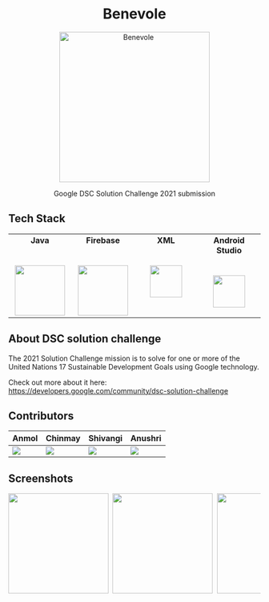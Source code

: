 <h1 align="center"> Benevole </h1> 
<p align="center">
<img alt="Benevole" title="Benevole" src="https://github.com/chinmaychahar/benevole/blob/master/screenshots/benevole logo.png" width="300">
 </p>
 
<p align="center">
  Google DSC Solution Challenge 2021 submission
</p>

## Tech Stack

<table>
  <tbody>
    <tr valign="top">
      <td width="25%" align="center">
        <span><strong>Java</strong></span><br><br><br>
        <img height="100px" src="https://upload.wikimedia.org/wikipedia/en/thumb/3/30/Java_programming_language_logo.svg/1200px-Java_programming_language_logo.svg.png">
      </td>
      <td width="25%" align="center">
	      <span><strong>Firebase</strong></span><br><br><br>
        <img height="100px" src="https://firebase.google.com/downloads/brand-guidelines/PNG/logo-vertical.png">
      </td>
      <td width="25%" align="center">
	      <span><strong>XML</strong></span><br><br><br>
        <img height="64px" src="https://png.pngtree.com/element_our/png_detail/20181227/xml-vector-icon-png_287418.jpg">
      </td>
      <td width="25%" align="center">
        <span><strong>Android Studio</strong></span><br><br><br>
        <img height="64px" src="https://2.bp.blogspot.com/-tzm1twY_ENM/XlCRuI0ZkRI/AAAAAAAAOso/BmNOUANXWxwc5vwslNw3WpjrDlgs9PuwQCLcBGAsYHQ/s1600/pasted%2Bimage%2B0.png">
      </td>
     </tr>
  </tbody>
</table>

## About DSC solution challenge

The 2021 Solution Challenge mission is to solve for one or more of the United Nations 17 Sustainable Development Goals using Google technology.

Check out more about it here: https://developers.google.com/community/dsc-solution-challenge 

## Contributors

Anmol| Chinmay| Shivangi| Anushri
------------ | ------------- |------------ | -------------
[![](https://github.com/anmolkaur18.png?size=90)](https://github.com/anmolkaur18) | [![](https://github.com/chinmaychahar.png?size=90)](https://github.com/chinmaychahar) | [![](https://github.com/shivangiruhela.png?size=90)](https://github.com/shivangiruhela) | [![](https://github.com/anushri-pc.png?size=90)](https://github.com/anushri-pc)

## Screenshots 
<pre>
<img src = "https://github.com/chinmaychahar/benevole/blob/master/screenshots/Splash screen.png" width = "200"> <img src = "https://github.com/chinmaychahar/benevole/blob/master/screenshots/Login screen.png" width = "200"> <img src = "https://github.com/chinmaychahar/benevole/blob/master/screenshots/Signup screen.png" width = "200"> <img src = "https://github.com/chinmaychahar/benevole/blob/master/screenshots/Dashboard screen.png" width = "200"> <img src = "https://github.com/chinmaychahar/benevole/blob/master/screenshots/UserProfile screen.png" width = "200"> <img src = "https://github.com/chinmaychahar/benevole/blob/master/screenshots/ShowEvents screen.png" width = "200"> <img src = "https://github.com/chinmaychahar/benevole/blob/master/screenshots/Postevents screen.png" width = "200">

<pre>

